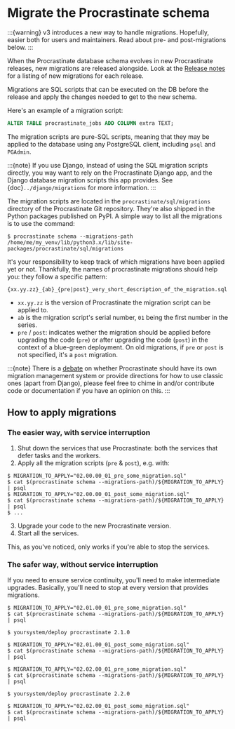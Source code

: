 # Migrate the Procrastinate schema

:::{warning}
v3 introduces a new way to handle migrations. Hopefully, easier both for users
and maintainers. Read about pre- and post-migrations below.
:::

When the Procrastinate database schema evolves in new Procrastinate releases, new
migrations are released alongside. Look at the
[Release notes](https://github.com/procrastinate-org/procrastinate/releases)
for a listing of new migrations for each release.

Migrations are SQL scripts that can be executed on the DB before the release and
apply the changes needed to get to the new schema.

Here's an example of a migration script:

```sql
ALTER TABLE procrastinate_jobs ADD COLUMN extra TEXT;
```

The migration scripts are pure-SQL scripts, meaning that they may be applied to the
database using any PostgreSQL client, including `psql` and `PGAdmin`.

:::{note}
If you use Django, instead of using the SQL migration scripts directly, you way want
to rely on the Procrastinate Django app, and the Django database migration scripts
this app provides. See {doc}`../django/migrations` for more information.
:::

The migration scripts are located in the `procrastinate/sql/migrations` directory of
the Procrastinate Git repository. They're also shipped in the Python packages published
on PyPI. A simple way to list all the migrations is to use the command:

```console
$ procrastinate schema --migrations-path
/home/me/my_venv/lib/python3.x/lib/site-packages/procrastinate/sql/migrations
```

It's your responsibility to keep track of which migrations have been applied yet
or not. Thankfully, the names of procrastinate migrations should help you: they
follow a specific pattern:

```
{xx.yy.zz}_{ab}_{pre|post}_very_short_description_of_the_migration.sql
```

-   `xx.yy.zz` is the version of Procrastinate the migration script can be applied to.
-   `ab` is the migration script's serial number, `01` being the first number in the
    series.
-   `pre` / `post`: indicates wether the migration should be applied before
    upgrading the code (`pre`) or after upgrading the code (`post`) in the context
    of a blue-green deployment. On old migrations, if `pre` or `post` is not
    specified, it's a `post` migration.

:::{note}
There is a [debate](https://github.com/procrastinate-org/procrastinate/issues/1040)
on whether Procrastinate should have its own migration management system or provide
directions for how to use classic ones (apart from Django), please feel free to chime in
and/or contribute code or documentation if you have an opinion on this.
:::

## How to apply migrations

### The easier way, with service interruption

1. Shut down the services that use Procrastinate: both the services that defer tasks and
   the workers.
2. Apply all the migration scripts (`pre` & `post`), e.g. with:

```console
$ MIGRATION_TO_APPLY="02.00.00_01_pre_some_migration.sql"
$ cat $(procrastinate schema --migrations-path)/${MIGRATION_TO_APPLY} | psql
$ MIGRATION_TO_APPLY="02.00.00_01_post_some_migration.sql"
$ cat $(procrastinate schema --migrations-path)/${MIGRATION_TO_APPLY} | psql
$ ...
```

3. Upgrade your code to the new Procrastinate version.
4. Start all the services.

This, as you've noticed, only works if you're able to stop the services.

### The safer way, without service interruption

If you need to ensure service continuity, you'll need to make intermediate upgrades.
Basically, you'll need to stop at every version that provides migrations.

```console
$ MIGRATION_TO_APPLY="02.01.00_01_pre_some_migration.sql"
$ cat $(procrastinate schema --migrations-path)/${MIGRATION_TO_APPLY} | psql

$ yoursystem/deploy procrastinate 2.1.0

$ MIGRATION_TO_APPLY="02.01.00_01_post_some_migration.sql"
$ cat $(procrastinate schema --migrations-path)/${MIGRATION_TO_APPLY} | psql

$ MIGRATION_TO_APPLY="02.02.00_01_pre_some_migration.sql"
$ cat $(procrastinate schema --migrations-path)/${MIGRATION_TO_APPLY} | psql

$ yoursystem/deploy procrastinate 2.2.0

$ MIGRATION_TO_APPLY="02.02.00_01_post_some_migration.sql"
$ cat $(procrastinate schema --migrations-path)/${MIGRATION_TO_APPLY} | psql
```
